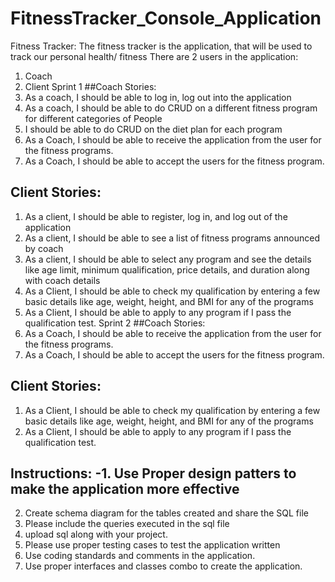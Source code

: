 # FitnessTracker_Console_Application
Fitness Tracker:
The fitness tracker is the application, that will be used to track our personal health/ fitness
There are 2 users in the application:
1. Coach
2. Client
Sprint 1
##Coach Stories:
1. As a coach, I should be able to log in, log out into the application
2. As a coach, I should be able to do CRUD on a different fitness program for different categories of
People
3. I should be able to do CRUD on the diet plan for each program
4. As a Coach, I should be able to receive the application from the user for the fitness programs.
5. As a Coach, I should be able to accept the users for the fitness program.
## Client Stories:
1. As a client, I should be able to register, log in, and log out of the application
2. As a client, I should be able to see a list of fitness programs announced by coach
3. As a client, I should be able to select any program and see the details like age limit, minimum
qualification, price details, and duration along with coach details
4. As a Client, I should be able to check my qualification by entering a few basic details like age,
weight, height, and BMI for any of the programs
5. As a Client, I should be able to apply to any program if I pass the qualification test.
Sprint 2
##Coach Stories:
1. As a Coach, I should be able to receive the application from the user for the fitness programs.
2. As a Coach, I should be able to accept the users for the fitness program.
## Client Stories:
1. As a Client, I should be able to check my qualification by entering a few basic details like age,
weight, height, and BMI for any of the programs
2. As a Client, I should be able to apply to any program if I pass the qualification test.
## Instructions: -1. Use Proper design patters to make the application more effective
2. Create schema diagram for the tables created and share the SQL file
3. Please include the queries executed in the sql file
4. upload sql along with your project.
5. Please use proper testing cases to test the application written
6. Use coding standards and comments in the application.
7. Use proper interfaces and classes combo to create the application.

